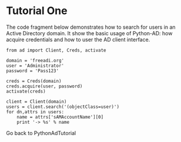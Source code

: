 # Tutorial One #

The code fragment below demonstrates how to search for users in an Active Directory domain. It show the basic usage of Python-AD: how acquire credentials and how to user the AD client interface.

```
from ad import Client, Creds, activate

domain = 'freeadi.org'
user = 'Administrator'
password = 'Pass123'

creds = Creds(domain)
creds.acquire(user, password)
activate(creds)

client = Client(domain)
users = client.search('(objectClass=user)')
for dn,attrs in users:
    name = attrs['sAMAccountName'][0]
    print '-> %s' % name
```

Go back to PythonAdTutorial